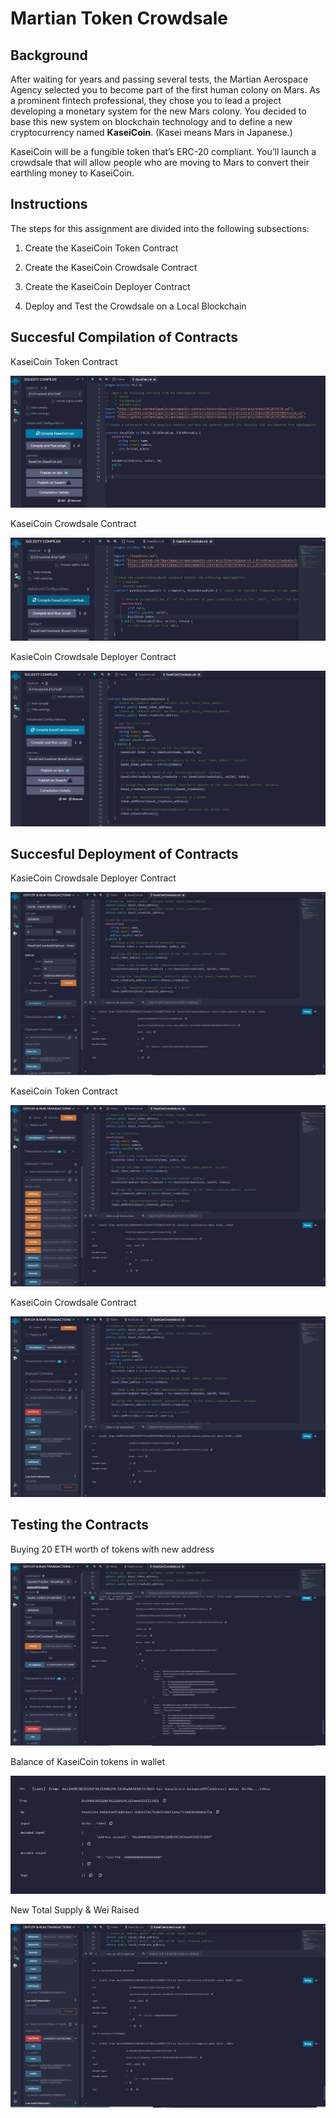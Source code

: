 # Martian Token Crowdsale

## Background

After waiting for years and passing several tests, the Martian Aerospace Agency selected you to become part of the first human colony on Mars. As a prominent fintech professional, they chose you to lead a project developing a monetary system for the new Mars colony. You decided to base this new system on blockchain technology and to define a new cryptocurrency named **KaseiCoin**. (Kasei means Mars in Japanese.)

KaseiCoin will be a fungible token that’s ERC-20 compliant. You’ll launch a crowdsale that will allow people who are moving to Mars to convert their earthling money to KaseiCoin.

## Instructions

The steps for this assignment are divided into the following subsections:

1. Create the KaseiCoin Token Contract

2. Create the KaseiCoin Crowdsale Contract

3. Create the KaseiCoin Deployer Contract

4. Deploy and Test the Crowdsale on a Local Blockchain

## Succesful Compilation of Contracts

KaseiCoin Token Contract

![](/Evaluation_Evidence/compiled_KaseiCoin_contract.jpg)

KaseiCoin Crowdsale Contract 

![](/Evaluation_Evidence/compiled_KaseiCoinCrowdsale_contract.jpg)

KasieCoin Crowdsale Deployer Contract

![](/Evaluation_Evidence/compiled_KaseiCoin_deployer.jpg)

## Succesful Deployment of Contracts

KasieCoin Crowdsale Deployer Contract

![](/Evaluation_Evidence/deploy_KaseiCoin_CrowdsaleDeployer.jpg)

KaseiCoin Token Contract

![](/Evaluation_Evidence/deploy_KaseiCoin_token_atAddress.jpg)

KaseiCoin Crowdsale Contract

![](/Evaluation_Evidence/deploy_KaseiCoin_Crowdsale_atAddress.jpg)

## Testing the Contracts

Buying 20 ETH worth of tokens with new address

![](/Evaluation_Evidence/Buy_20_eth_worth_of_tokens.jpg)

Balance of KaseiCoin tokens in wallet

![](/Evaluation_Evidence/balanceOf.jpg)

New Total Supply & Wei Raised

![](/Evaluation_Evidence/new_supply_and_wei_raised.jpg)
